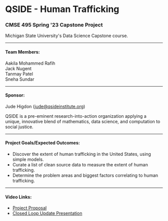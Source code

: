 # QSIDE - Human Trafficking

### CMSE 495 Spring '23 Capstone Project<br>
Michigan State University's Data Science Capstone course.

---
#### Team Members:
Aakila Mohammed Rafih<br>
Jack Nugent<br>
Tanmay Patel<br>
Sneha Sundar

---
#### Sponsor:
Jude Higdon (jude@qsideinstitute.org)<br>

QSIDE is a pre-eminent research-into-action organization applying a unique, innovative blend of mathematics, data science, and computation to social justice.

---
#### Project Goals/Expected Outcomes:
- Discover the extent of human trafficking in the United States, using simple models.
- Curate a list of clean source data to measure the extent of human trafficking.
- Determine the problem areas and biggest factors correlating to human trafficking.

---
#### Video Links:
- [Project Proposal](https://youtu.be/sLI0I4gfVz4)
- [Closed Loop Update Presentation](https://youtu.be/SdwatjWmhlg)
